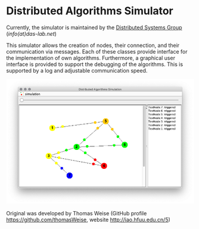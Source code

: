 # Distributed Algorithms Simulator

Currently, the simulator is maintained by the [Distributed Systems Group](http://www.uni-kassel.de/eecs/vs) (*info(at)das-lab.net*)

This simulator allows the creation of nodes, their connection, and their communication via messages. Each of these classes provide interface for the implementation of own algorithms. Furthermore, a graphical user interface is provided to support the debugging of the algorithms. This is supported by a log and adjustable communication speed.

![Screenshot of the Distributed Algorithms Simulator](img/Screenshot.png)

Original was developed by Thomas Weise (GitHub profile https://github.com/thomasWeise, website http://iao.hfuu.edu.cn/5)
